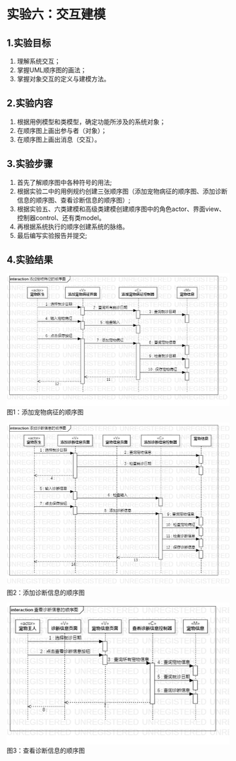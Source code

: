 # 实验六：交互建模

## 1.实验目标

1. 理解系统交互；
2. 掌握UML顺序图的画法；
3. 掌握对象交互的定义与建模方法。

## 2.实验内容

  1. 根据用例模型和类模型，确定功能所涉及的系统对象；
  2. 在顺序图上画出参与者（对象）；
  3. 在顺序图上画出消息（交互）。

## 3.实验步骤

1. 首先了解顺序图中各种符号的用法;  
2. 根据实验二中的用例规约创建三张顺序图（添加宠物病征的顺序图、添加诊断信息的顺序图、查看诊断信息的顺序图）;  
3. 根据实验五、六类建模和高级类建模创建顺序图中的角色actor、界面view、控制器control、还有类model。  
4. 再根据系统执行的顺序创建系统的脉络。 
5. 最后编写实验报告并提交;  

## 4.实验结果

![添加宠物病征的顺序图](./添加宠物病征的顺序图.jpg)  
图1：添加宠物病征的顺序图

![添加诊断信息的顺序图](./添加诊断信息的顺序图.jpg)  
图2：添加诊断信息的顺序图

![查看诊断信息的顺序图](./查看诊断信息的顺序图.jpg)  
图3：查看诊断信息的顺序图
